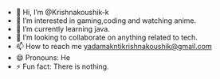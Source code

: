 - 👋 Hi, I’m @Krishnakoushik-k
- 👀 I’m interested in gaming,coding and watching anime.
- 🌱 I’m currently learning java.
- 💞️ I’m looking to collaborate on anything related to tech.
- 📫 How to reach me yadamakntikrishnakoushik@gmail.com
- 😄 Pronouns: He
- ⚡ Fun fact: There is nothing.

<!---
Krishnakoushik-k/Krishnakoushik-k is a ✨ special ✨ repository because its `README.md` (this file) appears on your GitHub profile.
You can click the Preview link to take a look at your changes.
--->
